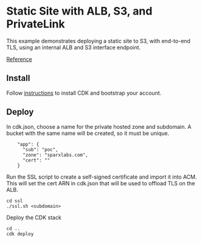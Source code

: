 # Static Site with ALB, S3, and PrivateLink

This example demonstrates deploying a static site to S3, with end-to-end TLS, using an internal ALB and S3 interface endpoint.

[Reference](https://aws.amazon.com/blogs/networking-and-content-delivery/hosting-internal-https-static-websites-with-alb-s3-and-privatelink/)

## Install

Follow [instructions](https://docs.aws.amazon.com/cdk/v2/guide/getting_started.html) to install CDK and bootstrap your account.


## Deploy
In cdk.json, choose a name for the private hosted zone and subdomain.  A bucket with the same name will be created, so it must be unique.

```
    "app": {
      "sub": "poc",
      "zone": "sparxlabs.com",
      "cert": ""
    }
```

Run the SSL script to create a self-signed certificate and import it into ACM.  This will set the cert ARN in cdk.json that will be used to offload TLS on the ALB.
```
cd ssl
./ssl.sh <subdomain>
```

Deploy the CDK stack
```
cd ..
cdk deploy
```